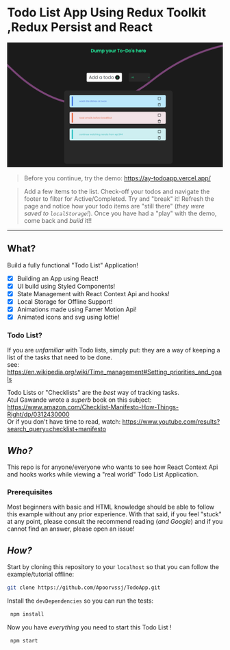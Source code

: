 <div>

# Todo List App Using Redux Toolkit ,Redux Persist and React

<a href="https://ay-todoapp.vercel.app/"
 alt="Try the Demo on Vercel!">
<img src="https://github.com/Apoorvssj/TodoApp/blob/main/screenshot.png"
  alt="ToDo!">
</a>

> Before you continue, try the demo: https://ay-todoapp.vercel.app/ <br />

> Add a few items to the list.
> Check-off your todos and navigate the footer to filter for Active/Completed.
> Try and "break" it! Refresh the page and notice how your todo items
> are "still there" (_they were saved to `localStorage`!_).
> Once you have had a "play" with the demo, come back and _build_ it!!

<hr />

## What?

Build a fully functional "Todo List" Application! <br />

- [x] Building an App using React!
- [x] UI build using Styled Components!
- [x] State Management with React Context Api and hooks!
- [x] Local Storage for Offline Support!
- [x] Animations made using Famer Motion Api!
- [x] Animated icons and svg using lottie!

### Todo List?

If you are _unfamiliar_ with Todo lists, simply put:
they are a way of keeping a list of the tasks that need to be done. <br />
see: https://en.wikipedia.org/wiki/Time_management#Setting_priorities_and_goals

Todo Lists or "Checklists" are the _best_ way of tracking tasks. <br />
Atul Gawande wrote a _superb_ book on this subject: <br />
https://www.amazon.com/Checklist-Manifesto-How-Things-Right/dp/0312430000 <br />
Or if you don't have time to read,
watch: https://www.youtube.com/results?search_query=checklist+manifesto

## _Who?_

This repo is for anyone/everyone who wants
to see how React Context Api and hooks works
while viewing a "real world" Todo List Application.

### Prerequisites

Most beginners with basic and HTML knowledge
should be able to follow this example without any prior experience.
With that said, if you feel "stuck" at any point,
please consult the recommend reading (_and Google_)
and if you cannot find an answer,
please open an issue!

## _How?_

Start by cloning this repository to your `localhost`
so that you can follow the example/tutorial offline:

```sh
git clone https://github.com/Apoorvssj/TodoApp.git
```

Install the `devDependencies` so you can run the tests:

```sh
 npm install
```

Now you have _everything_ you need to start this Todo List !

```sh
 npm start
```
